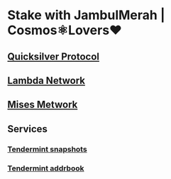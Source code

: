 # Stake with JambulMerah | Cosmos⚛️Lovers❤️
## [Quicksilver Protocol](https://restake.app/quicksilver/quickvaloper1fzzcczepa6hzcfh6l8wg6h5prjc37zf6vxcjjm)
## [Lambda Network](https://restake.app/lambda/lambvaloper1xeflsuf609zxfmz6lqwcujla28kd5ht64a8qca)
## [Mises Metwork](https://restake.app/mises/misesvaloper15wl2vvwxaupdhw6xjxztmudnttlj0vpjr02g5z)

## Services
### [Tendermint snapshots](https://cosmos.jambulmerah.dev/snapshots)
### [Tendermint addrbook](https://cosmos.jambulmerah.dev/addrbook)


